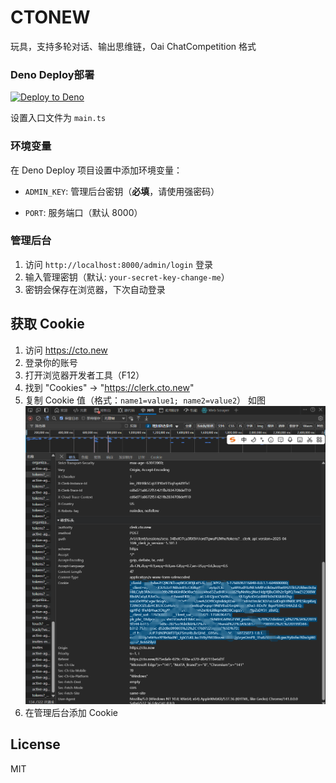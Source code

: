# CTONEW
玩具，支持多轮对话、输出思维链，Oai ChatCompetition 格式

### Deno Deploy部署

[![Deploy to Deno](https://deno.com/deploy.svg)](https://dash.deno.com/new_project)

设置入口文件为 `main.ts`
### 环境变量

在 Deno Deploy 项目设置中添加环境变量：

- `ADMIN_KEY`: 管理后台密钥（**必填**，请使用强密码）

- `PORT`: 服务端口（默认 8000）

### 管理后台

1. 访问 `http://localhost:8000/admin/login` 登录
2. 输入管理密钥（默认: `your-secret-key-change-me`）
3. 密钥会保存在浏览器，下次自动登录

## 获取 Cookie

1. 访问 https://cto.new
2. 登录你的账号
3. 打开浏览器开发者工具（F12）
4. 找到 "Cookies" → "https://clerk.cto.new"
5. 复制 Cookie 值（格式：`name1=value1; name2=value2`）
如图
![image](894d657b4f3d9429cc76c4da466516099e14b0a9.png)
7. 在管理后台添加 Cookie

## License

MIT
